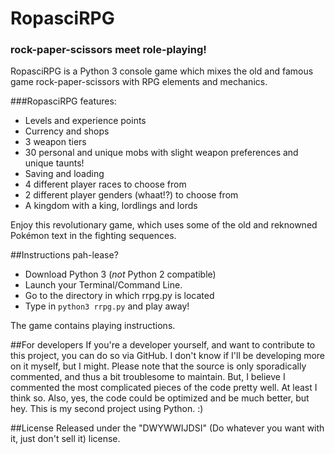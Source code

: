 # RopasciRPG
### rock-paper-scissors meet role-playing!

RopasciRPG is a Python 3 console game which mixes the old and famous game rock-paper-scissors with RPG elements and mechanics.

###RopasciRPG features:
* Levels and experience points
* Currency and shops
* 3 weapon tiers
* 30 personal and unique mobs with slight weapon preferences and unique taunts!
* Saving and loading
* 4 different player races to choose from
* 2 different player genders (whaat!?) to choose from
* A kingdom with a king, lordlings and lords

Enjoy this revolutionary game, which uses some of the old and reknowned Pokémon text in the fighting sequences.

##Instructions pah-lease?
* Download Python 3 (*not* Python 2 compatible)
* Launch your Terminal/Command Line.
* Go to the directory in which rrpg.py is located
* Type in `python3 rrpg.py` and play away!

The game contains playing instructions.

##For developers
If you're a developer yourself, and want to contribute to this project, you can do so via GitHub. I don't know if I'll be developing more on it myself, but I might. Please note that the source is only sporadically commented, and thus a bit troublesome to maintain. But, I believe I commented the most complicated pieces of the code pretty well. At least I think so.
Also, yes, the code could be optimized and be much better, but hey. This is my second project using Python. :)

##License
Released under the "DWYWWIJDSI" (Do whatever you want with it, just don't sell it) license.

